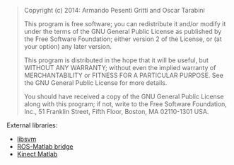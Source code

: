 > Copyright (c) 2014: Armando Pesenti Gritti and Oscar Tarabini
> 
> This program is free software; you can redistribute it and/or modify
> it under the terms of the GNU General Public License as published by
> the Free Software Foundation; either version 2 of the License, or
> (at your option) any later version.
> 
> This program is distributed in the hope that it will be useful,
> but WITHOUT ANY WARRANTY; without even the implied warranty of
> MERCHANTABILITY or FITNESS FOR A PARTICULAR PURPOSE.  See the
> GNU General Public License for more details.
> 
> You should have received a copy of the GNU General Public License along
> with this program; if not, write to the Free Software Foundation, Inc.,
> 51 Franklin Street, Fifth Floor, Boston, MA 02110-1301 USA.


External libraries:
- [libsvm](http://www.csie.ntu.edu.tw/~cjlin/libsvm/)
- [ROS-Matlab bridge](https://code.google.com/p/mplab-ros-pkg/wiki/java_matlab_bridge)
- [Kinect Matlab](http://www.mathworks.com/matlabcentral/fileexchange/30242-kinect-matlab)
